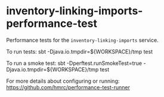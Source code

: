 # inventory-linking-imports-performance-test

Performance tests for the `inventory-linking-imports` service.

To run tests: sbt -Djava.io.tmpdir=${WORKSPACE}/tmp test

To run a smoke test: sbt -Dperftest.runSmokeTest=true -Djava.io.tmpdir=${WORKSPACE}/tmp test

For more details about configuring or running:  https://github.com/hmrc/performance-test-runner
